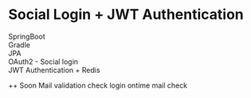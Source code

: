 # Social Login + JWT Authentication

SpringBoot  
Gradle   
JPA  
OAuth2 - Social login  
JWT Authentication + Redis  
  
++  Soon
Mail validation check
login ontime mail check
